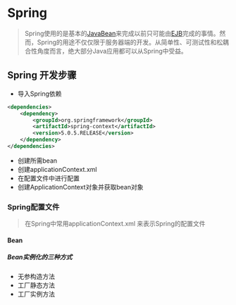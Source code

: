 # Spring

> Spring使用的是基本的[JavaBean](https://baike.baidu.com/item/JavaBean/529577)来完成以前只可能由[EJB](https://baike.baidu.com/item/EJB/144195)完成的事情。然而，Spring的用途不仅仅限于服务器端的开发。从简单性、可测试性和松耦合性角度而言，绝大部分Java应用都可以从Spring中受益。

## Spring 开发步骤

- 导入Spring依赖

```xml
<dependencies>
    <dependency>
        <groupId>org.springframework</groupId>
        <artifactId>spring-context</artifactId>
        <version>5.0.5.RELEASE</version>
    </dependency>
</dependencies>
```



- 创建所需bean
- 创建applicationContext.xml
- 在配置文件中进行配置
- 创建ApplicationContext对象并获取bean对象



### Spring配置文件

> 在Spring中常用applicationContext.xml 来表示Spring的配置文件



#### Bean

##### Bean实例化的三种方式

- 无参构造方法
- 工厂静态方法
- 工厂实例方法





> 
